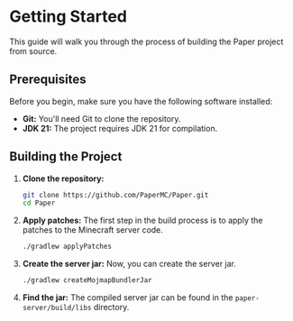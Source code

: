 # Getting Started

This guide will walk you through the process of building the Paper project from source.

## Prerequisites

Before you begin, make sure you have the following software installed:

*   **Git:** You'll need Git to clone the repository.
*   **JDK 21:** The project requires JDK 21 for compilation.

## Building the Project

1.  **Clone the repository:**
    ```bash
    git clone https://github.com/PaperMC/Paper.git
    cd Paper
    ```

2.  **Apply patches:**
    The first step in the build process is to apply the patches to the Minecraft server code.
    ```bash
    ./gradlew applyPatches
    ```

3.  **Create the server jar:**
    Now, you can create the server jar.
    ```bash
    ./gradlew createMojmapBundlerJar
    ```

4.  **Find the jar:**
    The compiled server jar can be found in the `paper-server/build/libs` directory.
